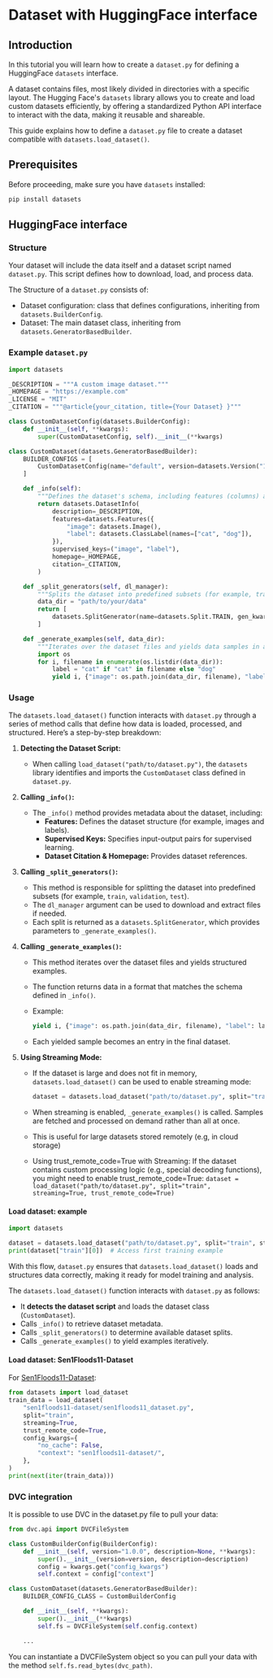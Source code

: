 # Dataset with HuggingFace interface

## Introduction

In this tutorial you will learn how to create a `dataset.py` for defining a HuggingFace
`datasets` interface.

A dataset contains files, most likely divided in directories with a specific layout.
The Hugging Face's `datasets` library allows you to create and load custom datasets efficiently,
by offering a standardized Python API interface to interact with the data,
making it reusable and shareable.

This guide explains how to define a `dataset.py` file to create a dataset compatible
with `datasets.load_dataset()`.

## Prerequisites

Before proceeding, make sure you have `datasets` installed:

```bash
pip install datasets
```

## HuggingFace interface

### Structure

Your dataset will include the data itself and a dataset script named `dataset.py`.
This script defines how to download, load, and process data.

The Structure of a `dataset.py` consists of:

- Dataset configuration: class that defines configurations, inheriting from `datasets.BuilderConfig`.
- Dataset: The main dataset class, inheriting from `datasets.GeneratorBasedBuilder`.

### Example `dataset.py`

```python
import datasets

_DESCRIPTION = """A custom image dataset."""
_HOMEPAGE = "https://example.com"
_LICENSE = "MIT"
_CITATION = """@article{your_citation, title={Your Dataset} }"""

class CustomDatasetConfig(datasets.BuilderConfig):
    def __init__(self, **kwargs):
        super(CustomDatasetConfig, self).__init__(**kwargs)

class CustomDataset(datasets.GeneratorBasedBuilder):
    BUILDER_CONFIGS = [
        CustomDatasetConfig(name="default", version=datasets.Version("1.0.0"), description="Default config")
    ]

    def _info(self):
        """Defines the dataset's schema, including features (columns) and metadata."""
        return datasets.DatasetInfo(
            description=_DESCRIPTION,
            features=datasets.Features({
                "image": datasets.Image(),
                "label": datasets.ClassLabel(names=["cat", "dog"]),
            }),
            supervised_keys=("image", "label"),
            homepage=_HOMEPAGE,
            citation=_CITATION,
        )

    def _split_generators(self, dl_manager):
        """Splits the dataset into predefined subsets (for example, train, validation, test)."""
        data_dir = "path/to/your/data"
        return [
            datasets.SplitGenerator(name=datasets.Split.TRAIN, gen_kwargs={"data_dir": data_dir}),
        ]

    def _generate_examples(self, data_dir):
        """Iterates over the dataset files and yields data samples in a structured format."""
        import os
        for i, filename in enumerate(os.listdir(data_dir)):
            label = "cat" if "cat" in filename else "dog"
            yield i, {"image": os.path.join(data_dir, filename), "label": label}
```

### Usage

The `datasets.load_dataset()` function interacts with `dataset.py` through a series of method
calls that define how data is loaded, processed, and structured. Here’s a step-by-step breakdown:

1. **Detecting the Dataset Script:**
    - When calling `load_dataset("path/to/dataset.py")`, the `datasets` library identifies and
      imports the `CustomDataset` class defined in `dataset.py`.

2. **Calling `_info()`:**
    - The `_info()` method provides metadata about the dataset, including:
       - **Features:** Defines the dataset structure (for example, images and labels).
       - **Supervised Keys:** Specifies input-output pairs for supervised learning.
       - **Dataset Citation & Homepage:** Provides dataset references.

3. **Calling `_split_generators()`:**
    - This method is responsible for splitting the dataset into predefined subsets
      (for example, `train`, `validation`, `test`).
    - The `dl_manager` argument can be used to download and extract files if needed.
    - Each split is returned as a `datasets.SplitGenerator`, which provides parameters
      to `_generate_examples()`.

4. **Calling `_generate_examples()`:**
    - This method iterates over the dataset files and yields structured examples.
    - The function returns data in a format that matches the schema defined in `_info()`.
    - Example:

      ```python
      yield i, {"image": os.path.join(data_dir, filename), "label": label}
      ```

    - Each yielded sample becomes an entry in the final dataset.

5. **Using Streaming Mode:**
    - If the dataset is large and does not fit in memory, `datasets.load_dataset()` can be used to enable streaming mode:

      ```python
      dataset = datasets.load_dataset("path/to/dataset.py", split="train", streaming=True)
      ```

    - When streaming is enabled, `_generate_examples()` is called. Samples are fetched and processed on demand rather than all at once.
    - This is useful for large datasets stored remotely (e.g, in cloud storage)
    - Using trust_remote_code=True with Streaming: If the dataset contains custom processing logic (e.g., special decoding functions), you might need to enable trust_remote_code=True: `dataset = load_dataset("path/to/dataset.py", split="train", streaming=True, trust_remote_code=True)`

#### Load dataset: example

```python
import datasets

dataset = datasets.load_dataset("path/to/dataset.py", split="train", streaming=True, trust_remote_code=Treu)
print(dataset["train"][0])  # Access first training example
```

With this flow, `dataset.py` ensures that `datasets.load_dataset()` loads and structures data correctly, making it ready for model training and analysis.

The `datasets.load_dataset()` function interacts with `dataset.py` as follows:

- It **detects the dataset script** and loads the dataset class (`CustomDataset`).
- Calls `_info()` to retrieve dataset metadata.
- Calls `_split_generators()` to determine available dataset splits.
- Calls `_generate_examples()` to yield examples iteratively.

#### Load dataset: Sen1Floods11-Dataset

For [Sen1Floods11-Dataset](https://github.com/EOEPCA/Sen1Floods11-Dataset/):

```python
from datasets import load_dataset
train_data = load_dataset(
    "sen1floods11-dataset/sen1floods11_dataset.py",
    split="train",
    streaming=True,
    trust_remote_code=True,
    config_kwargs={
        "no_cache": False,
        "context": "sen1floods11-dataset/",
    },
)
print(next(iter(train_data)))
```

### DVC integration

It is possible to use DVC in the dataset.py file to pull your data:

```python
from dvc.api import DVCFileSystem

class CustomBuilderConfig(BuilderConfig):
    def __init__(self, version="1.0.0", description=None, **kwargs):
        super().__init__(version=version, description=description)
        config = kwargs.get("config_kwargs")
        self.context = config["context"]

class CustomDataset(datasets.GeneratorBasedBuilder):
    BUILDER_CONFIG_CLASS = CustomBuilderConfig

    def __init__(self, **kwargs):
        super().__init__(**kwargs)
        self.fs = DVCFileSystem(self.config.context)

    ...
```

You can instantiate a DVCFileSystem object so you can pull your data with the method `self.fs.read_bytes(dvc_path)`.
